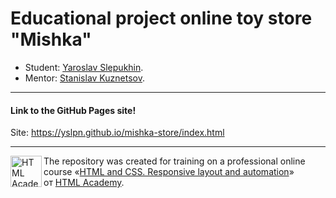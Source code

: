 # Educational project online toy store "Mishka"

* Student: [Yaroslav Slepukhin](https://htmlacademy.ru/profile/id429237).
* Mentor: [Stanislav Kuznetsov](https://htmlacademy.ru/profile/id237925).

---

#### Link to the GitHub Pages site!

Site: https://yslpn.github.io/mishka-store/index.html

---

<a href="https://htmlacademy.ru/intensive/adaptive"><img align="left" width="50" height="50" alt="HTML Academy" src="https://up.htmlacademy.ru/static/img/intensive/adaptive/logo-for-github-2.png"></a>

The repository was created for training on a professional online course «[HTML and CSS. Responsive layout and automation](https://htmlacademy.ru/intensive/adaptive)» от [HTML Academy](https://htmlacademy.ru).
